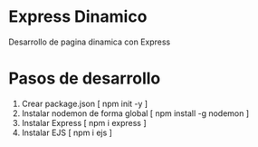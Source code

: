 # Express Dinamico
Desarrollo de pagina dinamica con Express

# Pasos de desarrollo
1. Crear package.json [ npm init -y ]
2. Instalar nodemon de forma global [ npm install -g nodemon ]
3. Instalar Express [ npm i express ]
4. Instalar EJS [ npm i ejs ]
